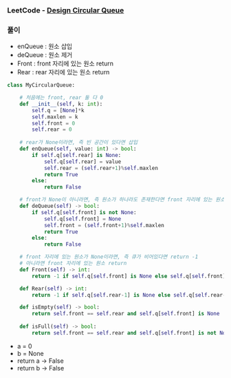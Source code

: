 ### LeetCode - [Design Circular Queue](https://leetcode.com/problems/design-circular-queue/)

### 풀이

* enQueue : 원소 삽입
* deQueue : 원소 제거
* Front : front 자리에 있는 원소 return
* Rear : rear 자리에 있는 원소 return

```Python
class MyCircularQueue:

    # 처음에는 front, rear 둘 다 0
    def __init__(self, k: int):
        self.q = [None]*k
        self.maxlen = k
        self.front = 0
        self.rear = 0
        
    # rear가 None이라면, 즉 빈 공간이 있다면 삽입
    def enQueue(self, value: int) -> bool:
        if self.q[self.rear] is None:
            self.q[self.rear] = value
            self.rear = (self.rear+1)%self.maxlen
            return True
        else:
            return False

    # front가 None이 아니라면, 즉 원소가 하나라도 존재한다면 front 자리에 있는 원소 제거
    def deQueue(self) -> bool:
        if self.q[self.front] is not None:
            self.q[self.front] = None
            self.front = (self.front+1)%self.maxlen
            return True
        else:
            return False

    # front 자리에 있는 원소가 None이라면, 즉 큐가 비어있다면 return -1
    # 아니라면 front 자리에 있는 원소 return
    def Front(self) -> int:
        return -1 if self.q[self.front] is None else self.q[self.front]

    def Rear(self) -> int:
        return -1 if self.q[self.rear-1] is None else self.q[self.rear-1]

    def isEmpty(self) -> bool:
        return self.front == self.rear and self.q[self.front] is None
        
    def isFull(self) -> bool:
        return self.front == self.rear and self.q[self.front] is not None

```
* a = 0
* b = None
* return a -> False
* return b -> False